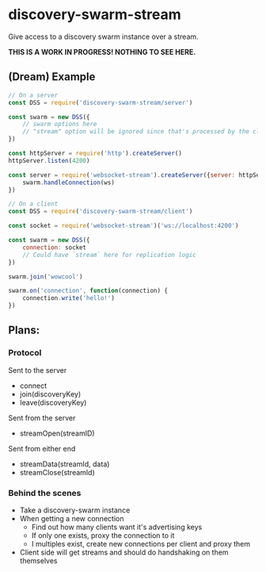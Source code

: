 # discovery-swarm-stream
Give access to a discovery swarm instance over a stream.

**THIS IS A WORK IN PROGRESS! NOTHING TO SEE HERE.**

## (Dream) Example

```javascript
// On a server
const DSS = require('discovery-swarm-stream/server')

const swarm = new DSS({
	// swarm options here
	// "stream" option will be ignored since that's processed by the client
})

const httpServer = require('http').createServer()
httpServer.listen(4200)

const server = require('websocket-stream').createServer({server: httpServer}, (ws) => {
	swarm.handleConnection(ws)
})

// On a client
const DSS = require('discovery-swarm-stream/client')

const socket = require('websocket-stream')('ws://localhost:4200')

const swarm = new DSS({
	connection: socket
	// Could have `stream` here for replication logic
})

swarm.join('wowcool')

swarm.on('connection', function(connection) {
	connection.write('hello!')
})
```

## Plans:

### Protocol

Sent to the server
- connect
- join(discoveryKey)
- leave(discoveryKey)

Sent from the server
- streamOpen(streamID)

Sent from either end
- streamData(streamId, data)
- streamClose(streamId)

### Behind the scenes
- Take a discovery-swarm instance
- When getting a new connection
	- Find out how many clients want it's advertising keys
	- If only one exists, proxy the connection to it
	- I multiples exist, create new connections per client and proxy them
- Client side will get streams and should do handshaking on them themselves